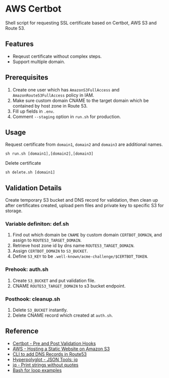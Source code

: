 # AWS Certbot

Shell script for requesting SSL certificate based on Certbot, AWS S3 and Route 53.

## Features

* Reqeust certificate without complex steps.
* Support multiple domain.

## Prerequisites

1. Create one user which has `AmazonS3FullAccess` and `AmazonRoute53FullAccess` policy in IAM.
2. Make sure custom domain CNAME to the target domain which be contained by host zone in Route 53.
3. Fill up fields in `.env`.
4. Comment `--staging` option in `run.sh` for production.

## Usage

Request certificate from `domain1`, `domain2` and `domain3` are additional names.

```
sh run.sh [domain1],[domain2],[domain3]
```

Delete certificate

```
sh delete.sh [domain1]
```

## Validation Details

Create temporary S3 bucket and DNS record for validation, then clean up after certificates created, upload pem files and private key to specific S3 for storage.

### Variable definiton: def.sh

1. Find out which domain be `CNAME` by custom domain `CERTBOT_DOMAIN`, and assign to `ROUTE53_TARGET_DOMAIN`.
2. Retrieve host zone id by dns name `ROUTE53_TARGET_DOMAIN`.
3. Assign `CERTBOT_DOMAIN` to `S3_BUCKET`.
4. Define `S3_KEY` to be `.well-known/acme-challenge/$CERTBOT_TOKEN`.

### Prehook: auth.sh

1. Create `S3_BUCKET` and put validation file.
2. CNAME `ROUTE53_TARGET_DOMAIN` to s3 bucket endpoint.

### Posthook: cleanup.sh

1. Delete `S3_BUCKET` instantly.
2. Delete CNAME record which created at `auth.sh`.

## Reference

* [Certbot - Pre and Post Validation Hooks](https://certbot.eff.org/docs/using.html#pre-and-post-validation-hooks)
* [AWS - Hosting a Static Website on Amazon S3](http://docs.aws.amazon.com/AmazonS3/latest/dev/WebsiteHosting.html)
* [CLI to add DNS Records in Route53](https://gist.github.com/justinclayton/0a4df1c85e4aaf6dde52)
* [Hyperpolyglot - JSON Tools: jq](http://hyperpolyglot.org/json)
* [jq - Print strings without quotes](https://github.com/stedolan/jq/issues/250#issuecomment-31070768)
* [Bash for loop examples](https://www.cyberciti.biz/faq/bash-for-loop/)
